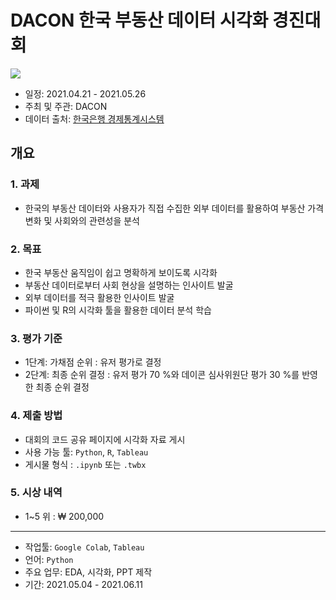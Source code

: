 # DACON 한국 부동산 데이터 시각화 경진대회
![](https://user-images.githubusercontent.com/80869040/121634771-23e9f980-cac0-11eb-99e3-a48b6ebdbc22.png)
- 일정: 2021.04.21 - 2021.05.26
- 주최 및 주관: DACON
- 데이터 출처: [한국은행 경제통계시스템](https://ecos.bok.or.kr/jsp/openapi/OpenApiController.jsp?t=main)

## 개요
### 1. 과제
- 한국의 부동산 데이터와 사용자가 직접 수집한 외부 데이터를 활용하여 부동산 가격 변화 및 사회와의 관련성을 분석
### 2. 목표
- 한국 부동산 움직임이 쉽고 명확하게 보이도록 시각화
- 부동산 데이터로부터 사회 현상을 설명하는 인사이트 발굴
- 외부 데이터를 적극 활용한 인사이트 발굴
- 파이썬 및 R의 시각화 툴을 활용한 데이터 분석 학습
### 3. 평가 기준
- 1단계: 가채점 순위 : 유저 평가로 결정
- 2단계: 최종 순위 결정 : 유저 평가 70 %와 데이콘 심사위원단 평가 30 %를 반영한 최종 순위 결정
### 4. 제출 방법
- 대회의 코드 공유 페이지에 시각화 자료 게시
- 사용 가능 툴: ```Python```, ```R```, ```Tableau```
- 게시물 형식 : ```.ipynb``` 또는 ```.twbx```
### 5. 시상 내역
- 1~5 위 : ₩ 200,000
---
- 작업툴: ```Google Colab```, ```Tableau```
- 언어: ```Python```
- 주요 업무: EDA, 시각화, PPT 제작
- 기간: 2021.05.04 - 2021.06.11

